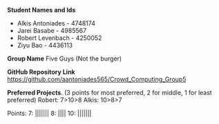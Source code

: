 **Student Names and Ids**
* Alkis Antoniades - 4748174
* Jarei Basabe - 4985567
* Robert Levenbach - 4250052 
* Ziyu Bao - 4436113

**Group Name** Five Guys (Not the burger)


**GitHub Repository Link**
https://github.com/aantoniades565/Crowd_Computing_Group5


**Preferred Projects**. (3 points for most preferred, 2 for middle, 1 for least preferred) 
Robert: 7>10>8
Alkis: 10>8>7

Points:
7: |||||||
8: ||||
10: |||||||
